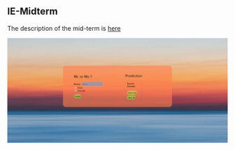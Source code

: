 ## IE-Midterm

The description of the mid-term is [here](description/midterm.pdf)

<img src='photo.png' />